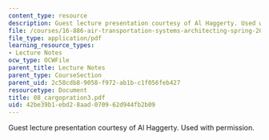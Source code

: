 ```yaml
---
content_type: resource
description: Guest lecture presentation courtesy of Al Haggerty. Used with permission.
file: /courses/16-886-air-transportation-systems-architecting-spring-2004/42be39b1ebd28aad070962d944fb2b09_08_cargopration3.pdf
file_type: application/pdf
learning_resource_types:
- Lecture Notes
ocw_type: OCWFile
parent_title: Lecture Notes
parent_type: CourseSection
parent_uid: 2c58cdb8-9058-f972-ab1b-c1f056feb427
resourcetype: Document
title: 08_cargopration3.pdf
uid: 42be39b1-ebd2-8aad-0709-62d944fb2b09
---
```

Guest lecture presentation courtesy of Al Haggerty. Used with permission.

